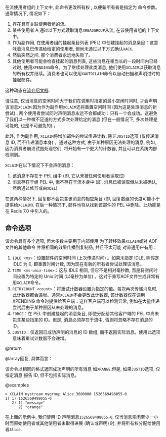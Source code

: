 在流使用者组的上下文中, 此命令更改所有权
, 以便新所有者是指定为
命令参数。通常情况下, 情况如下：

1.  存在具有关联使用者组的流。
2.  某些使用者 A 通过以下方式读取消息`XREADGROUP`从流, 在该使用者组的上下文中。
3.  作为副作用, 在使用者组的挂起条目列表  (PEL)  中创建挂起的消息条目：这意味着消息已传递给给定的使用者, 但尚未通过以下方式确认`XACK`.
4.  然后突然之间, 那个消费者永远地失败了。
5.  其他使用者可能会检查挂起的消息列表, 这些消息在相当长的一段时间内已经过时, 使用`XPENDING`命令。为了继续处理此类消息, 他们使用`XCLAIM`以获取消息的所有权并继续。消费者也可以使用`XAUTOCLAIM`命令以自动扫描和声明过时的挂起邮件。

这种动态在[流介绍文档](/topics/streams-intro).

请注意, 仅当消息的空闲时间大于我们在调用时指定的最小空闲时间时, 才会声明该消息`XCLAIM`.因为作为副作用`XCLAIM`还将重置空闲时间 (因为这是处理消息的新尝试) , 两个使用者尝试同时声明消息永远不会都成功：只有一个会成功。这避免了我们以一种微不足道的方式多次处理给定的消息 (但在一般情况下, 多次处理是可能的, 也是不可避免的) 。

此外, 作为副作用, `XCLAIM`将增加邮件的尝试传递计数, 除非`JUSTID`选项 (仅传递消息 ID, 而不传递消息本身) 。通过这种方式, 由于某种原因无法处理的消息, 例如, 因为消费者崩溃试图处理它们, 将开始有一个更大的计数器, 并且可以在系统内部检测到。

`XCLAIM`在以下情况下不会声明消息：

1.  该消息不存在于 PEL 组中 (即, 它从未被任何使用者读取过) 
2.  消息存在于组 PEL 中, 但不存在于流本身中 (即, 消息已被读取但从未被确认, 然后通过修剪或由`XDEL`)

在这两种情况下, 回复都不会包含该消息的相应条目 (即, 回复数组的长度可能小于提供给`XCLAIM`).
在后一种情况下, 邮件也将从找到该邮件的 PEL 中删除。此功能是在 Redis 7.0 中引入的。

## 命令选项

该命令具有多个选项, 但大多数主要用于内部使用
为了转移效果`XCLAIM`或对 AOF 文件的其他命令
并将相同的效果传播到复制品, 并且不太可能
对普通用户有用：

1.  `IDLE <ms>`：设置邮件的空闲时间 (上次传递时间) 。如果未指定 IDLE, 则假定 IDLE 为 0, 即重置时间计数, 因为现在有新的所有者尝试处理该消息。
2.  `TIME <ms-unix-time>`：这与 IDLE 相同, 但它不是相对毫秒数, 而是将空闲时间设置为特定的 Unix 时间 (以毫秒为单位) 。这对于重写AOF文件生成非常有用`XCLAIM`命令。
3.  `RETRYCOUNT <count>`：将重试计数器设置为指定的值。每次再次传递消息时, 此计数器都会递增。通常`XCLAIM`不会更改此计数器, 该计数器仅在调用 XPENDING 命令时提供给客户端：这样客户端可以检测异常, 例如在大量传递尝试后由于某种原因从未处理的消息。
4.  `FORCE`：在 PEL 中创建挂起的消息条目, 即使分配给其他客户端的 PEL 中尚未包含某些指定的 ID。但是, 消息必须存在于流中, 否则将忽略不存在消息的 ID。
5.  `JUSTID`：仅返回已成功声明的消息的 ID 数组, 而不返回实际消息。使用此选项意味着重试计数器不会递增。

@return

@array回复, 具体而言：

该命令以相同的格式返回成功声明的所有消息
如`XRANGE`.但是, 如果`JUSTID`选项, 仅指定消息
报告 ID, 但不包括实际消息。

@examples

    > XCLAIM mystream mygroup Alice 3600000 1526569498055-0
    1) 1) 1526569498055-0
       2) 1) "message"
          2) "orange"

在上面的示例中, 我们使用 ID 声明消息`1526569498055-0`, 仅当消息空闲至少一小时而原始使用者或其他使用者未取得进展 (确认或声明) 时, 并将所有权分配给使用者`Alice`.
